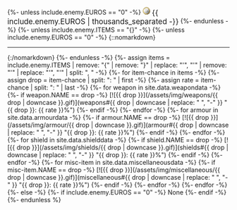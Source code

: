 {%- unless include.enemy.EUROS == "0" -%}
  ![Euros](/assets/img/icons/euro.gif) <span style="font-size: 1.2em; vertical-align: middle;">{{ include.enemy.EUROS | thousands_separated -}}</span>
{%- endunless -%}
{%- unless include.enemy.ITEMS == "{}" -%}
  {%- unless include.enemy.EUROS == "0" -%}
    {::nomarkdown}<hr />{:/nomarkdown}
  {%- endunless -%}
  {%- assign items = include.enemy.ITEMS | remove: "{" | remove: "}" | replace: "\'", "&apos;" | remove: "'" | replace: "&apos;", "'" | split: ", " -%}
  {%- for item-chance in items -%}
    {%- assign drop = item-chance | split: ": " | first -%}
    {%- assign rate = item-chance | split: ": " | last -%}
    {%- for weapon in site.data.weapondata -%}
      {%- if weapon.NAME == drop -%}
        [![{{ drop }}](/assets/img/weapons/{{ drop | downcase }}.gif)](weapons#{{ drop | downcase | replace: " ", "-" }} "{{ drop }}: {{ rate }}%")
      {%- endif -%}
    {%- endfor -%}
    {%- for armour in site.data.armourdata -%}
      {%- if armour.NAME == drop -%}
        [![{{ drop }}](/assets/img/armour/{{ drop | downcase }}.gif)](armour#{{ drop | downcase | replace: " ", "-" }} "{{ drop }}: {{ rate }}%")
      {%- endif -%}
    {%- endfor -%}
    {%- for shield in site.data.shielddata -%}
      {%- if shield.NAME == drop -%}
        [![{{ drop }}](/assets/img/shields/{{ drop | downcase }}.gif)](shields#{{ drop | downcase | replace: " ", "-" }} "{{ drop }}: {{ rate }}%")
      {%- endif -%}
    {%- endfor -%}
    {%- for misc-item in site.data.miscellaneousdata -%}
      {%- if misc-item.NAME == drop -%}
        [![{{ drop }}](/assets/img/miscellaneous/{{ drop | downcase }}.gif)](miscellaneous#{{ drop | downcase | replace: " ", "-" }} "{{ drop }}: {{ rate }}%")
      {%- endif -%}
    {%- endfor -%}
  {%- endfor -%}
{%- else -%}
  {%- if include.enemy.EUROS == "0" -%}
    <span class="quiet-text">None</span>
  {%- endif -%}
{%- endunless %}